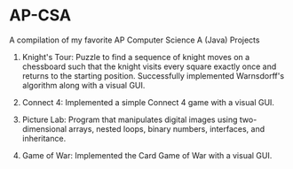 # AP-CSA
A compilation of my favorite AP Computer Science A (Java) Projects
1. Knight's Tour: Puzzle to find a sequence of knight moves on a chessboard such that the knight visits every square exactly once and returns to the starting position. Successfully implemented Warnsdorff's algorithm along with a visual GUI.

2. Connect 4: Implemented a simple Connect 4 game with a visual GUI.

3. Picture Lab: Program that manipulates digital images using two-dimensional arrays, nested loops, binary numbers, interfaces, and inheritance.

4. Game of War: Implemented the Card Game of War with a visual GUI.
